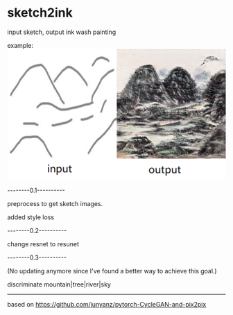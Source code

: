 # sketch2ink
input sketch, output ink wash painting


example:
![Alt text](https://github.com/Sky24H/sketch2ink/blob/master/result.jpg)


--------0.1----------

preprocess to get sketch images.

added style loss 

--------0.2----------

change resnet to resunet

--------0.3----------

(No updating anymore since I've found a better way to achieve this goal.)

discriminate mountain|tree|river|sky





-------------------------

based on https://github.com/junyanz/pytorch-CycleGAN-and-pix2pix
